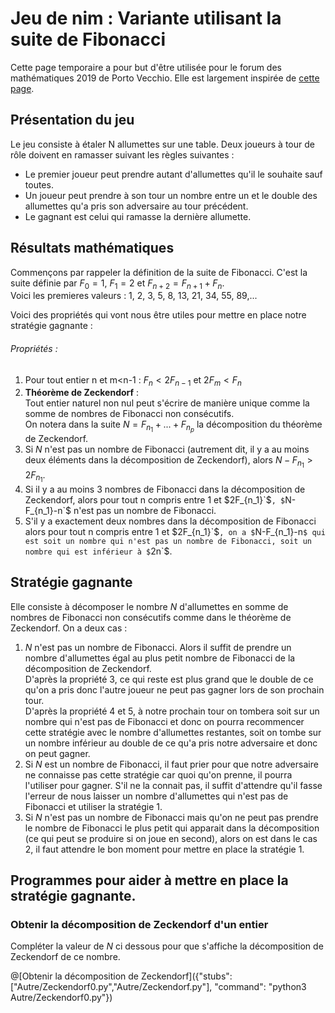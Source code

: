 # Jeu de nim : Variante utilisant la suite de Fibonacci

Cette page temporaire a pour but d'être utilisée pour le forum des mathématiques 2019 de Porto Vecchio. Elle est largement inspirée de [cette page](https://blogdemaths.wordpress.com/2012/06/03/devenez-le-maitre-dune-variante-du-jeu-de-nim/).

## Présentation du jeu

Le jeu consiste à étaler N allumettes sur une table. Deux joueurs à tour de rôle doivent en ramasser suivant les règles suivantes :
- Le premier joueur peut prendre autant d'allumettes qu'il le souhaite sauf toutes.
- Un joueur peut prendre à son tour un nombre entre un et le double des allumettes qu'a pris son adversaire au tour précédent.
- Le gagnant est celui qui ramasse la dernière allumette.

## Résultats mathématiques

Commençons par rappeler la définition de la suite de Fibonacci. C'est la suite définie par $`F_0=1`$, $`F_1=2`$ et $`F_{n+2}=F_{n+1}+F_n`$.  
Voici les premieres valeurs : 1, 2, 3, 5, 8, 13, 21, 34, 55, 89,...

Voici des propriétés qui vont nous être utiles pour mettre en place notre stratégie gagnante :

###### Propriétés :
1. Pour tout entier n et m<n-1 : $`F_n< 2F_{n-1}`$ et $`2F_m<F_n`$ 
2. **Théorème de Zeckendorf** :  
   Tout entier naturel non nul peut s'écrire de manière unique comme la somme de nombres de Fibonacci non consécutifs.  
   On notera dans la suite $`N=F_{n_1}+...+F_{n_p}`$ la décomposition du théorème de Zeckendorf.
3. Si $`N`$ n'est pas un nombre de Fibonacci (autrement dit, il y a au moins deux éléments dans la décomposition de Zeckendorf), alors $`N-F_{n_1}> 2F_{n_1}`$.
4. Si il y a au moins 3 nombres de Fibonacci dans la décomposition de Zeckendorf, alors pour tout n compris entre 1 et  $2F_{n_1}`$`, $`N-F_{n_1}-n`$ n'est pas un nombre de Fibonacci.
5. S'il y a exactement deux nombres dans la décomposition de Fibonacci alors pour tout n compris entre 1 et $2F_{n_1}`$`, on a $`N-F_{n_1}-n`$ qui est soit un nombre qui n'est pas un nombre de Fibonacci, soit un nombre qui est inférieur à $`2n`$.

## Stratégie gagnante

Elle consiste à décomposer le nombre $`N`$ d'allumettes en somme de nombres de Fibonacci non consécutifs comme dans le théorème de Zeckendorf. On a deux cas :
1. $`N`$ n'est pas un nombre de Fibonacci. Alors il suffit de prendre un nombre d'allumettes égal au plus petit nombre de Fibonacci de la décomposition de Zeckendorf.   
   D'après la propriété 3, ce qui reste est plus grand que le double de ce qu'on a pris donc l'autre joueur ne peut pas gagner lors de son prochain tour.  
   D'après la propriété 4 et 5, à notre prochain tour on tombera soit sur un nombre qui n'est pas de Fibonacci et donc on pourra recommencer cette stratégie avec le nombre d'allumettes restantes, soit on tombe sur un nombre inférieur au double de ce qu'a pris notre adversaire et donc on peut gagner.
2. Si $`N`$ est un nombre de Fibonacci, il faut prier pour que notre adversaire ne connaisse pas cette stratégie car quoi qu'on prenne, il pourra l'utiliser pour gagner. S'il ne la connait pas, il suffit d'attendre qu'il fasse l'erreur de nous laisser un nombre d'allumettes qui n'est pas de Fibonacci et utiliser la stratégie 1.
3. Si $`N`$ n'est pas un nombre de Fibonacci mais qu'on ne peut pas prendre le nombre de Fibonacci le plus petit qui apparait dans la décomposition (ce qui peut se produire si on joue en second), alors on est dans le cas 2, il faut attendre le bon moment pour mettre en place la stratégie 1.

## Programmes pour aider à mettre en place la stratégie gagnante.

### Obtenir la décomposition de Zeckendorf d'un entier

Compléter la valeur de $`N`$ ci dessous pour que s'affiche la décomposition de Zeckendorf de ce nombre.  

@[Obtenir la décomposition de Zeckendorf]({"stubs": ["Autre/Zeckendorf0.py","Autre/Zeckendorf.py"], "command": "python3 Autre/Zeckendorf0.py"})
